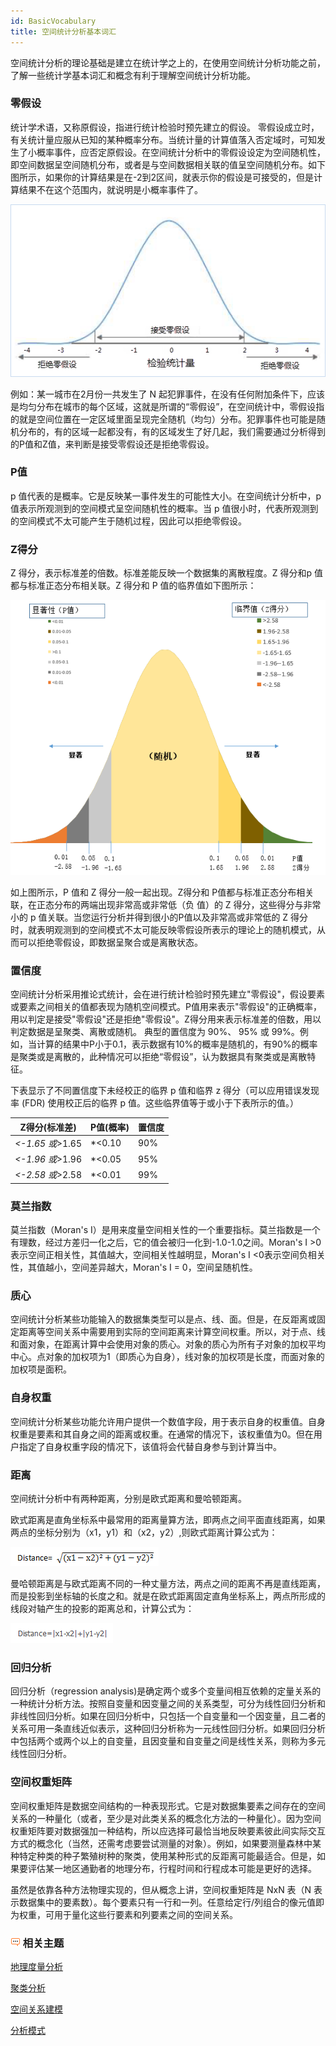 ```yaml
---
id: BasicVocabulary
title: 空间统计分析基本词汇
---
```

空间统计分析的理论基础是建立在统计学之上的，在使用空间统计分析功能之前，了解一些统计学基本词汇和概念有利于理解空间统计分析功能。

###  零假设

统计学术语，又称原假设，指进行统计检验时预先建立的假设。
零假设成立时，有关统计量应服从已知的某种概率分布。当统计量的计算值落入否定域时，可知发生了小概率事件，应否定原假设。在空间统计分析中的零假设设定为空间随机性，即空间数据呈空间随机分布，或者是与空间数据相关联的值呈空间随机分布。如下图所示，如果你的计算结果是在-2到2区间，就表示你的假设是可接受的，但是计算结果不在这个范围内，就说明是小概率事件了。

![](img/NullHypothesis.png)

例如：某一城市在2月份一共发生了 N 起犯罪事件，在没有任何附加条件下，应该是均匀分布在城市的每个区域，这就是所谓的“零假设”，在空间统计中，零假设指的就是空间位置在一定区域里面呈现完全随机（均匀）分布。犯罪事件也可能是随机分布的，有的区域一起都没有，有的区域发生了好几起，我们需要通过分析得到的P值和Z值，来判断是接受零假设还是拒绝零假设。

###  P值

p 值代表的是概率。它是反映某一事件发生的可能性大小。在空间统计分析中，p 值表示所观测到的空间模式呈空间随机性的概率。当 p 值很小时，代表所观测到的空间模式不太可能产生于随机过程，因此可以拒绝零假设。

###  Z得分

Z 得分，表示标准差的倍数。标准差能反映一个数据集的离散程度。Z 得分和p 值都与标准正态分布相关联。Z 得分和 P 值的临界值如下图所示：

![](img/ZScore.png)

如上图所示，P 值和 Z 得分一般一起出现。Z得分和 P值都与标准正态分布相关联，在正态分布的两端出现非常高或非常低（负 值）的 Z 得分，这些得分与非常小的 p
值关联。当您运行分析并得到很小的P值以及非常高或非常低的 Z
得分时，就表明观测到的空间模式不太可能反映零假设所表示的理论上的随机模式，从而可以拒绝零假设，即数据呈聚合或是离散状态。

###  置信度

空间统计分析采用推论式统计，会在进行统计检验时预先建立"零假设"，假设要素或要素之间相关的值都表现为随机空间模式。P值用来表示"零假设"的正确概率，用以判定是接受"零假设"还是拒绝"零假设"。Z得分用来表示标准差的倍数，用以判定数据是呈聚类、离散或随机。
典型的置信度为 90%、 95% 或
99%。例如，当计算的结果中P小于0.1，表示数据有10%的概率是随机的，有90%的概率是聚类或是离散的，此种情况可以拒绝“零假设”，认为数据具有聚类或是离散特征。

下表显示了不同置信度下未经校正的临界 p 值和临界 z 得分（可以应用错误发现率 (FDR) 使用校正后的临界 p 值。这些临界值等于或小于下表所示的值。）

Z得分(标准差) | P值(概率) | 置信度  
---|---|---  
*<-1.65 或*>1.65 | *<0.10 | 90%  
*<-1.96 或*>1.96 | *<0.05 | 95%  
*<-2.58 或*>2.58 | *<0.01 | 99%  
  
###  莫兰指数

莫兰指数（Moran's I）是用来度量空间相关性的一个重要指标。莫兰指数是一个有理数，经过方差归一化之后，它的值会被归一化到-1.0-1.0之间。Moran's I >0表示空间正相关性，其值越大，空间相关性越明显，Moran's I <0表示空间负相关性，其值越小，空间差异越大，Moran's I = 0，空间呈随机性。

###  质心

空间统计分析某些功能输入的数据集类型可以是点、线、面。但是，在反距离或固定距离等空间关系中需要用到实际的空间距离来计算空间权重。所以，对于点、线和面对象，在距离计算中会使用对象的质心。对象的质心为所有子对象的加权平均中心。点对象的加权项为1（即质心为自身），线对象的加权项是长度，而面对象的加权项是面积。

###  自身权重

空间统计分析某些功能允许用户提供一个数值字段，用于表示自身的权重值。自身权重是要素和其自身之间的距离或权重。在通常的情况下，该权重值为0。但在用户指定了自身权重字段的情况下，该值将会代替自身参与到计算当中。

###  距离

空间统计分析中有两种距离，分别是欧式距离和曼哈顿距离。

欧式距离是直角坐标系中最常用的距离量算方法，即两点之间平面直线距离，如果两点的坐标分别为（x1，y1）和（x2，y2）,则欧式距离计算公式为：

![](img/Distance1.png)

曼哈顿距离是与欧式距离不同的一种丈量方法，两点之间的距离不再是直线距离，而是投影到坐标轴的长度之和。就是在欧式距离固定直角坐标系上，两点所形成的线段对轴产生的投影的距离总和，计算公式为：

![](img/Distance2.png)

###  回归分析

回归分析（regression
analysis)是确定两个或多个变量间相互依赖的定量关系的一种统计分析方法。按照自变量和因变量之间的关系类型，可分为线性回归分析和非线性回归分析。如果在回归分析中，只包括一个自变量和一个因变量，且二者的关系可用一条直线近似表示，这种回归分析称为一元线性回归分析。如果回归分析中包括两个或两个以上的自变量，且因变量和自变量之间是线性关系，则称为多元线性回归分析。

###  空间权重矩阵

空间权重矩阵是数据空间结构的一种表现形式。它是对数据集要素之间存在的空间关系的一种量化（或者，至少是对此类关系的概念化方法的一种量化）。因为空间权重矩阵要对数据强加一种结构，所以应选择可最恰当地反映要素彼此间实际交互方式的概念化（当然，还需考虑要尝试测量的对象）。例如，如果要测量森林中某种特定种类的种子繁殖树种的聚类，使用某种形式的反距离可能最适合。但是，如果要评估某一地区通勤者的地理分布，行程时间和行程成本可能是更好的选择。

虽然是依靠各种方法物理实现的，但从概念上讲，空间权重矩阵是 NxN 表（N
表示数据集中的要素数）。每个要素只有一行和一列。任意给定行/列组合的像元值即为权重，可用于量化这些行要素和列要素之间的空间关系。

### ![](img/seealso.png) 相关主题

 [地理度量分析](MeasureGeographicDistributions)

 [聚类分析](Clusters)

 [空间关系建模](SpatialRelationshipModeling)

 [分析模式](AnalyzingPatterns)
